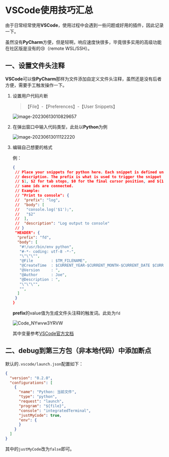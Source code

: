 # VSCode使用技巧汇总


由于日常经常使用**VSCode**，使用过程中会遇到一些问题或好用的插件，因此记录一下。

虽然没有**PyCharm**方便，但是轻啊，响应速度快很多，毕竟很多实用的高级功能在社区版是没有的:cry:（remote WSL/SSH）。

<!--more-->

## 一、设置文件头注释

**VSCode**可以像**PyCharm**那样为文件添加自定义文件头注释，虽然还是没有后者方便，需要手工触发操作一下。

1. 设置用户代码片断

   > 【File】-【Preferences】-【User Snippets】

   ![image-20230613010829657](https://images.origins.top/posts/image-20230613010829657.png)

2. 在弹出窗口中输入代码类型，此处以**Python**为例

   ![image-20230613011122220](https://images.origins.top/posts/image-20230613011122220.png)

3. 编辑自己想要的格式

   例：

   ```json
   {
    // Place your snippets for python here. Each snippet is defined under a snippet name and has a prefix, body and 
    // description. The prefix is what is used to trigger the snippet and the body will be expanded and inserted. Possible variables are:
    // $1, $2 for tab stops, $0 for the final cursor position, and ${1:label}, ${2:another} for placeholders. Placeholders with the 
    // same ids are connected.
    // Example:
    // "Print to console": {
    //  "prefix": "log",
    //  "body": [
    //   "console.log('$1');",
    //   "$2"
    //  ],
    //  "description": "Log output to console"
    // }
    "HEADER": {
     "prefix": "fd",
     "body": [
      "#!/usr/bin/env python",
      "#-*- coding: utf-8 -*-",
      "\"\"\"",
      "@File        : $TM_FILENAME",
      "@CreateTime  : $CURRENT_YEAR-$CURRENT_MONTH-$CURRENT_DATE $CURRENT_HOUR:$CURRENT_MINUTE:$CURRENT_SECOND",
      "@Version     : ",
      "@Author      : Joe",
      "@Description : ",
      "\"\"\"",
      "",
     ]
    }
   }
   ```

   **prefix**的value值为生成文件头注释的触发词。此处为`fd`

   ![Code_NYwvw3YRVW](https://images.origins.top/posts/Code_NYwvw3YRVW.gif)

   其中变量参考[VSCode官方文档](https://code.visualstudio.com/docs/editor/userdefinedsnippets#_snippet-syntax)

## 二、debug到第三方包（非本地代码）中添加断点

默认的`.vscode/launch.json`配置如下：

```json
{
  "version": "0.2.0",
  "configurations": [
    {
      "name": "Python: 当前文件",
      "type": "python",
      "request": "launch",
      "program": "${file}",
      "console": "integratedTerminal",
      "justMyCode": true,
      "env": {
      }
    }
  ]
}
```

其中的`justMyCode`改为`false`即可。

